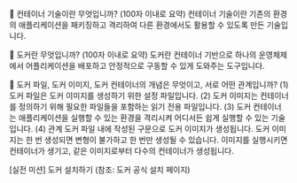 💭 컨테이너 기술이란 무엇입니까? (100자 이내로 요약)
컨테이너 기술이란 기존의 환경의 애플리케이션을 패키징하고 격리하여 다른 환경에서도 활용할 수 있도록 만든 기술입니다. 

💭 도커란 무엇입니까? (100자 이내로 요약)
도커란 컨테이너 기반으로 하나의 운영체제에서 어플리케이션을 배포하고 안정적으로 구동할 수 있게 도와주는 도구입니다. 

💭 도커 파일, 도커 이미지, 도커 컨테이너의 개념은 무엇이고, 서로 어떤 관계입니까?
(1) 도커 파일은 도커 이미지를 생성하기 위한 설정 파일입니다. 
(2) 도커 이미지는 컨테이너를 정의하기 위해 필요한 파일들을 포함하는 읽기 전용 파일입니다. 
(3) 도커 컨테이너는 애플리케이션을 실행할 수 있는 환경을 격리시켜 어디서든 쉽게 실행할 수 있는 기술입니다. 
(4) 관계
도커 파일 내에 작성된 구문으로 도커 이미지가 생성됩니다. 도커 이미지는 한 번 생성되면 변형이 불가하고 한 번만 생성될 수 있습니다. 이미지를 실행시키면 컨테이너가 생기고, 같은 이미지로부터 다수의 컨테이너가 생성됩니다. 
 
[실전 미션] 도커 설치하기 (참조: 도커 공식 설치 페이지)